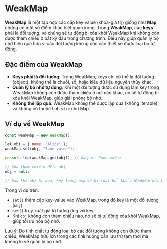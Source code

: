 # WeakMap

**WeakMap** là một tập hợp các cặp key-value (khóa-giá trị) giống như **Map**, nhưng có một số điểm khác biệt quan trọng. Trong **WeakMap**, các **keys** phải là đối tượng, và chúng sẽ tự động bị xóa khỏi WeakMap khi không còn được tham chiếu ở bất kỳ đâu trong chương trình. Điều này giúp quản lý bộ nhớ hiệu quả hơn vì các đối tượng không còn cần thiết sẽ được loại bỏ tự động.

## Đặc điểm của WeakMap

- **Keys phải là đối tượng**: Trong WeakMap, keys chỉ có thể là đối tượng (object), không thể là chuỗi, số, hoặc kiểu dữ liệu nguyên thủy khác.
- **Quản lý bộ nhớ tự động**: Khi một đối tượng được sử dụng làm key trong WeakMap không còn được tham chiếu ở nơi nào khác, nó sẽ tự động bị xóa khỏi WeakMap, giúp giải phóng bộ nhớ.
- **Không thể lặp qua**: WeakMap không thể được lặp qua (không iterable), và không có thuộc tính `size` như Map.

## Ví dụ về WeakMap

```javascript
const weakMap = new WeakMap();

let obj = { name: "Alice" };
weakMap.set(obj, "Some value");

console.log(weakMap.get(obj)); // Output: Some value

// Xóa tham chiếu đến obj
obj = null;

// Sau khi obj bị xóa, key tương ứng sẽ bị loại bỏ khỏi WeakMap khi bộ thu gom rác chạy.
```

Trong ví dụ trên:

- `set()` thêm cặp key-value vào WeakMap, trong đó key là một đối tượng (`obj`).
- `get()` truy xuất giá trị tương ứng với key.
- Khi `obj` không còn tham chiếu nào, nó sẽ bị tự động xóa khỏi WeakMap, giúp tối ưu hóa bộ nhớ.

Lưu ý: Do tính chất tự động loại bỏ các đối tượng không còn được tham chiếu, WeakMap hữu ích trong các tình huống cần lưu trữ tạm thời mà không lo về quản lý bộ nhớ.